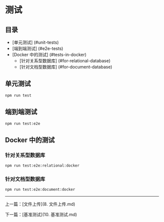# 测试

## 目录 <!-- omit in toc -->

- [单元测试] (#unit-tests)
- [端到端测试] (#e2e-tests)
- [Docker 中的测试] (#tests-in-docker)
  - [针对关系型数据库] (#for-relational-database)
  - [针对文档型数据库] (#for-document-database)

## 单元测试

```bash
npm run test
```

## 端到端测试

```bash
npm run test:e2e
```

## Docker 中的测试

### 针对关系型数据库

```bash
npm run test:e2e:relational:docker
```

### 针对文档型数据库

```bash
npm run test:e2e:document:docker
```

---

上一篇：[文件上传](8. 文件上传.md)

下一篇：[基准测试](10. 基准测试.md)
